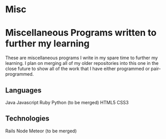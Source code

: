 Misc
====

# Miscellaneous Programs written to further my learning #

These are miscellaneous programs I write in my spare time to further my learning. I plan on merging all of my older repositories into this one in the close future to show all of the work that I have either programmed or pair-programmed.



## Languages ##

Java
Javascript
Ruby
Python (to be merged)
HTML5
CSS3

## Technologies ##

Rails
Node
Meteor (to be merged)
